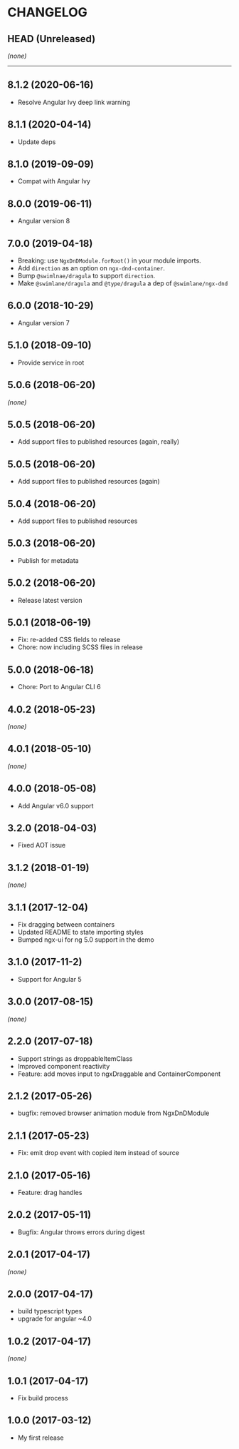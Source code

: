 # CHANGELOG

## HEAD (Unreleased)

_(none)_

---

## 8.1.2 (2020-06-16)

- Resolve Angular Ivy deep link warning

## 8.1.1 (2020-04-14)

- Update deps

## 8.1.0 (2019-09-09)

- Compat with Angular Ivy

## 8.0.0 (2019-06-11)

- Angular version 8

## 7.0.0 (2019-04-18)

- Breaking: use `NgxDnDModule.forRoot()` in your module imports.
- Add `direction` as an option on `ngx-dnd-container`.
- Bump `@swimlnae/dragula` to support `direction`.
- Make `@swimlane/dragula` and `@type/dragula` a dep of `@swimlane/ngx-dnd`

## 6.0.0 (2018-10-29)

- Angular version 7

## 5.1.0 (2018-09-10)

- Provide service in root

## 5.0.6 (2018-06-20)

_(none)_

## 5.0.5 (2018-06-20)

- Add support files to published resources (again, really)

## 5.0.5 (2018-06-20)

- Add support files to published resources (again)

## 5.0.4 (2018-06-20)

- Add support files to published resources

## 5.0.3 (2018-06-20)

- Publish for metadata

## 5.0.2 (2018-06-20)

- Release latest version

## 5.0.1 (2018-06-19)

- Fix: re-added CSS fields to release
- Chore: now including SCSS files in release

## 5.0.0 (2018-06-18)

- Chore: Port to Angular CLI 6

## 4.0.2 (2018-05-23)

_(none)_

## 4.0.1 (2018-05-10)

_(none)_

## 4.0.0 (2018-05-08)

- Add Angular v6.0 support

## 3.2.0 (2018-04-03)

- Fixed AOT issue

## 3.1.2 (2018-01-19)

_(none)_

## 3.1.1 (2017-12-04)

- Fix dragging between containers
- Updated README to state importing styles
- Bumped ngx-ui for ng 5.0 support in the demo

## 3.1.0 (2017-11-2)

- Support for Angular 5

## 3.0.0 (2017-08-15)

_(none)_

## 2.2.0 (2017-07-18)

- Support strings as droppableItemClass
- Improved component reactivity
- Feature: add moves input to ngxDraggable and ContainerComponent

## 2.1.2 (2017-05-26)

- bugfix: removed browser animation module from NgxDnDModule

## 2.1.1 (2017-05-23)

- Fix: emit drop event with copied item instead of source

## 2.1.0 (2017-05-16)

- Feature: drag handles

## 2.0.2 (2017-05-11)

- Bugfix: Angular throws errors during digest

## 2.0.1 (2017-04-17)

_(none)_

## 2.0.0 (2017-04-17)

- build typescript types
- upgrade for angular ~4.0

## 1.0.2 (2017-04-17)

_(none)_

## 1.0.1 (2017-04-17)

- Fix build process

## 1.0.0 (2017-03-12)

- My first release
